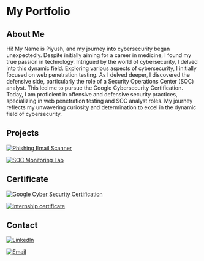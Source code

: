 # My Portfolio

## About Me

Hi! My Name is Piyush, and my journey into cybersecurity began unexpectedly. Despite initially aiming for a career in medicine, I found my true passion in technology. Intrigued by the world of cybersecurity, I delved into this dynamic field.
Exploring various aspects of cybersecurity, I initially focused on web penetration testing. As I delved deeper, I discovered the defensive side, particularly the role of a Security Operations Center (SOC) analyst. This led me to pursue the Google Cybersecurity Certification.
Today, I am proficient in offensive and defensive security practices, specializing in web penetration testing and SOC analyst roles. My journey reflects my unwavering curiosity and determination to excel in the dynamic field of cybersecurity.

## Projects
[![Phishing Email Scanner](https://img.shields.io/badge/Phishing_Email_Scanner_Application-blue?style=for-the-badge)](https://github.com/piyush-rajpurohit/Phishing-email-scanner.git)

[![SOC Monitoring Lab ](https://img.shields.io/badge/SOC_Monitoring_Lab_Demo-blue?style=for-the-badge)](https://github.com/piyush-rajpurohit/SOC-Monitoring-Lab)

## Certificate
[![Google Cyber Security Certification](https://img.shields.io/badge/Google_Cyber_Security-green?style=for-the-badge)](https://github.com/piyush-rajpurohit/piyush-rajpurohit/blob/main/Screenshot%202024-04-25%20at%2020-23-51%20google%20cybersecurity%20certificate.pdf.png)

[![Internship certificate](https://img.shields.io/badge/Internship_Certificate-green?style=for-the-badge)](https://github.com/piyush-rajpurohit/piyush-rajpurohit/blob/main/Screenshot%202024-04-22%20at%2023-09-23%20Your%20pragraph%20text%20-%20Piyush%20Rajpurohit%20-%20Talakunchi%20Internship%20Certificate.pdf.png)

## Contact

[![LinkedIn](https://img.shields.io/badge/LinkedIn-black?style=for-the-badge&logo=linkedin)](https://www.linkedin.com/in/piyush-r-67a783284)

[![Email](https://img.shields.io/badge/Email-black?style=for-the-badge&logo=gmail)](mailto:piyushrajpurohit378@gmail.com)
